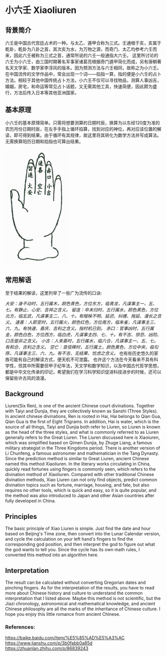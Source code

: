 
# 小六壬 Xiaoliuren 
## 背景简介
六壬是中国古代宫廷占术的一种。与太乙、遁甲合称为三式。壬通根于亥，亥属于乾卦，乾卦为八卦之首，其次亥为水，为万物之源，而奇门、太乙均参考六壬而来，因此六壬被称为三式之首，通常所说的六壬一般通指大六壬。
这里所讨论的六壬为小六壬，由三国时期著名军事家诸葛亮根据奇门遁甲简化而成，另有唐朝著名天文学家、数学家李淳风的版本。因为预测方法与六壬相同，故称之为小六壬。在中国流传的文学作品中，常会出现一个词——掐指一算，指的便是小六壬的占卜方法。相较于其他中国传统占卜方法，小六壬不仅可以寻找物品，测算人事凶吉，婚姻，房宅，和命运等常见占卜话题，又无需其他工具，快速简便，因此颇为盛行，方法后传入日本等其他亚洲国家。

## 基本原理
小六壬的基本原理简单。只需将想要测算的日期时辰，换算为以东经120度为准的农历月份日期时辰，在左手手指上循环掐算，找到对应的神位，再对应该位置的解读，即可得到结果。由于循环有其规律，故这里将其转化为数学方法并写成算法。无需换算阳历日期和掐指也可算出结果。

![六神位置图](https://github.com/KeuzhiZuo/liuren/blob/main/palm.jpg)

## 常用解语
至于结果的解读，这里列举了一些广为流传的口诀:

*大安：身不动时，五行属木，颜色青色，方位东方，临青龙，凡谋事主一、五、七。有静止、心安、吉祥之含义。*
*留连：卒未归时，五行属水，颜色黑色，方位北方，临玄武，凡谋事主二、八、十。有暗昧不明、延迟、纠缠、拖延、漫长之含义。*
*速喜：人即至时，五行属火，颜色红色，方位南方，临朱雀，凡谋事主三、六、九。有快速、喜庆、吉利之含义。指时机已到。*
*赤口：官事凶时，五行属金，颜色白色，方位西方，临白虎，凡谋事主四、七、十。有不吉、惊恐、凶险、口舌是非之含义。*
*小吉：人来喜时，五行属水，临六合，凡谋事主一、五、七。有和合、吉利之含义。*
*空亡：音信稀时，五行属土，颜色黄色，方位中央，临勾陈，凡谋事主三、六、九。有不吉、无结果、忧虑之含义。*
也有些历史悠久的家族可能有自己的解读方式，便天机不可泄露。
也许这个方法在今天看来不具有科学性，但其中所需要但甲子纪年法，天文学和数学知识，以及中国古代哲学思想，都是中华文化传承的印记，希望我们在学习科学知识促进科技进步的时候，还可以保留些许古风的浪漫。

## Background
Liuren(Six Ren), is one of the ancient Chinese court divinations. Together with Taiyi and Dunjia, they are collectively known as Sanshi (Three Styles). In ancient chinese divinations, Ren is rooted in Hai, Hai belongs to Qian Gua, Qian Gua is the first of Eight Trigrams. In addition, Hai is water, which is the source of all things, Taiyi and Dunjia both refer to Liuren, so Liuren is known as the head of the three styles, and what is commonly referred to as Liuren generally refers to the Great Liuren.
The Liuren discussed here is Xiaoiuren, which was simplified based on Qimen Dunjia, by Zhuge Liang, a famous military strategist in the Three Kingdoms period. There is another version of Li Chunfeng, a famous astronomer and mathematician in the Tang Dynasty. Since the prediction method is similar to Great Liuren, ancient Chinese named this method Xiaoliuren. 
In the literary works circulating in China, quickly read fortunes using fingers is commonly seen, which refers to the divination method of Xiaoliuren. Compared with other traditional Chinese divination methods, Xiao Liuren can not only find objects, predict common divination topics such as fortune, marriage, housing, and fate, but also requires no other tools, which is quick and easy, so it is quite popular, and the method was also introduced to Japan and other Asian countries after fully developed in China.

## Principles
The basic principle of Xiao Liuren is simple. Just find the date and hour based on Beijing's Time zone, then convert into the Lunar Calendar version, and cycle the calculation on your left hand's fingers to find the corresponding god position, and then interpret the god to figure out what the god wants to tell you. Since the cycle has its own math rules, I converted this method into an algorithm here. 

## Interpretation 
The result can be calculated without converting Gregorian dates and pinching fingers. As for the interpretation of the results, you have to read more about Chinese history and culture to understand the common interpretation that I listed above.
Maybe this method is not scientific, but the Jiazi chronology, astronomical and mathematical knowledge, and ancient Chinese philosophy are all the marks of the inheritance of Chinese culture. I hope you enjoy this little romance from ancient Chinese.

### References:
https://baike.baidu.com/item/%E5%85%AD%E5%A3%AC
https://www.jianshu.com/p/3b0fabb0a85d
https://zhuanlan.zhihu.com/p/86839243
